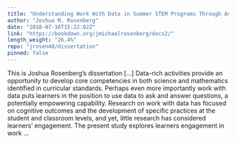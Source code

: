 ```yaml
---
title: "Understanding Work With Data in Summer STEM Programs Through An Experience Sampling Method Approach"
author: "Joshua M. Rosenberg"
date: "2018-07-16T15:22:02Z"
link: "https://bookdown.org/jmichaelrosenberg/docs2/"
length_weight: "26.4%"
repo: "jrosen48/dissertation"
pinned: false
---
```


This is Joshua Rosenberg’s dissertation [...] Data-rich activities provide an opportunity to develop core competencies in both science and mathematics identified in curricular standards. Perhaps even more importantly work with data puts learners in the position to use data to ask and answer questions, a potentially empowering capability. Research on work with data has focused on cognitive outcomes and the development of specific practices at the student and classroom levels, and yet, little research has considered learners’ engagement. The present study explores learners engagement in work ...
